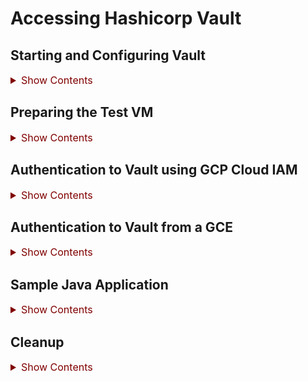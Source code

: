 # Accessing Hashicorp Vault

## Starting and Configuring Vault

<details><summary style="color:Maroon;font-size:16px;">Show Contents</summary>

### Setup
<details><summary style="color:Maroon;font-size:16px;">Show Contents</summary>

Run the following commands to set up the environment for Vault server
```bash
mkdir -p ~/try/vault
cd ~/try/vault

tee config.hcl <<EOF
storage "raft" {
  path    = "./vault/data"
  node_id = "node1"
}

listener "tcp" {
  address     = "127.0.0.1:8200"
  tls_disable = "true"
}

api_addr = "http://127.0.0.1:8200"
cluster_addr = "https://127.0.0.1:8201"
ui = true
EOF

mkdir -p vault/data
```

</details>

### Starting the Server
<details><summary style="color:Maroon;font-size:16px;">Show Contents</summary>

Run the following commands to start the server.
```bash
cd ~/try/vault
vault server -config=config.hcl
```

</details>

### Exposing the Endpoint (Optional)

<details><summary style="color:Maroon;font-size:16px;">Show Contents</summary>

Run the following command to start ngrok and connect to Vault:
```bash
ngrok http http://127.0.0.1:8200 > /dev/null &
```

Run the following command to get the **Forwarding** address:
```bash
curl http://localhost:4040/api/tunnels | jq '.tunnels[0].public_url'
```

---

**Note**: to install ngrok, run `sudo snap install ngrok`.

---

</details>

### Shutting down the Server
<details><summary style="color:Maroon;font-size:16px;">Show Contents</summary>

Run the following commands to shut down the Vault server.
```bash
pgrep -f vault | xargs kill
```

**Note**: the vault will be sealed during the shutdown phase. We need to unseal it after the next start.

</details>

### Initializing the Server
<details><summary style="color:Maroon;font-size:16px;">Show Contents</summary>

To initialize the vault, run the following commands on a separate terminal:
```bash
export VAULT_ADDR='http://127.0.0.1:8200'
vault operator init
```

Store the five keys and root token in a safe place. 

</details>

### Unsealing the Vault

<details><summary style="color:Maroon;font-size:16px;">Show Contents</summary>

You need to unseal the vault after the server is initialized the first time and everytime the server is restarted.

To unseal the vault, ensure the environment variable is set:
```bash
export VAULT_ADDR='http://127.0.0.1:8200'
```

And run the following commands three times with different keys:
```bash
vault operator unseal
```

</details>

### Authenticate to Vault as `root`
<details><summary style="color:Maroon;font-size:16px;">Show Contents</summary>

Run the following command when asked provide the root token.
```bash
export VAULT_ADDR=http://127.0.0.1:8200
vault login
```
Or alternatively, set the environment variables:
```bash
export VAULT_TOKEN=hvs.yejqgGeFsOpUwPAQbDRvSbdO
export VAULT_ADDR=http://127.0.0.1:8200
```

</details>

### Enable the v2 `kv` Secret Engine
<details><summary style="color:Maroon;font-size:16px;">Show Contents</summary>

```bash
vault secrets enable -path secret kv-v2
vault kv put -mount=secret top-secret password=good4Now!
```

</details>

### Enable the v1 `kv` Secret Engine
<details><summary style="color:Maroon;font-size:16px;">Show Contents</summary>

```bash
vault secrets enable -path secret-v1 kv
```

</details>

### Setting up GCP Auth Method
<details><summary style="color:Maroon;font-size:16px;">Show Contents</summary>

Reference: https://developer.hashicorp.com/vault/tutorials/auth-methods/gcp-auth-method

#### GCP Side Setup

A service account with the following permissions, and its JSON key file are required:
- iam.serviceAccounts.get (included in roles/iam.serviceAccountUser)
- iam.serviceAccountKeys.get (included in roles/iam.serviceAccountViewer)
- compute.instances.get (included roles/compute.viewer)
- compute.instanceGroups.list (included roles/compute.viewer)
- iam.serviceAccounts.signJwt (included in roles/iam.serviceAccountTokenCreator)

**Service Account**: gyre-dataflow-ist@ibcwe-event-layer-f3ccf6d9.iam.gserviceaccount.com. 

**Key File**: `VaultServiceAccountKey.json`.

#### Vault Setup

1. Authenticate to the Vault as the root
2. Set environment variable for the GCP service account
    ```bash
    export GCP_SERVICE_EMAIL=gyre-dataflow-ist@ibcwe-event-layer-f3ccf6d9.iam.gserviceaccount.com
    export GCP_PROJECT=ibcwe-event-layer-f3ccf6d9
    ```
3. Enable the GCP secrets engine
    ```bash
    vault auth enable gcp
    ```
4. Configure the GCP auth method to use the `VaultServiceAccountKey.json` credentials.
    ```bash
    vault write auth/gcp/config \
    credentials=@VaultServiceAccountKey.json
    ```
5. Create a policy file `policy.hcl`.
    ```bash
    tee policy.hcl <<EOF
    # Read permission on the k/v secrets
    path "/secret/*" {
        capabilities = ["read", "list"]
    }
    EOF
    ```
6. vault policy write dev policy.hcl
    ```bash
    vault policy write gcp policy.hcl
    ```
7. Create a role for IAM service account.
    ```bash
    vault write auth/gcp/role/vault-iam-auth-role \
    type="iam" \
    policies="gcp" \
    bound_service_accounts="$GCP_SERVICE_EMAIL"
    ```
8. Create a role for GCE instances.
    ```bash
    vault write auth/gcp/role/vault-gce-auth-role \
    type="gce" \
    policies="gcp" \
    bound_projects=$GCP_PROJECT \
    bound_zones="us-east1-b"
    ```

</details>

</details>

## Preparing the Test VM
<details><summary style="color:Maroon;font-size:16px;">Show Contents</summary>

1. Create a GCE instance in the `us-east1-b` zone:
    ```bash
    gcloud compute instances create vault-auth-test --zone us-east1-b \
    --service-account gyre-dataflow-ist@ibcwe-event-layer-f3ccf6d9.iam.gserviceaccount.com
    ```
2. SSH to the VM:
    ```bash
    gcloud compute ssh vault-auth-test --zone=us-east1-b 
    ```
3. Install Vault
    ```bash
    curl -fsSL https://apt.releases.hashicorp.com/gpg | sudo gpg --dearmor -o /usr/share/keyrings/hashicorp-archive-keyring.gpg
    echo "deb [signed-by=/usr/share/keyrings/hashicorp-archive-keyring.gpg] https://apt.releases.hashicorp.com $(lsb_release -cs) main" | sudo tee /etc/apt/sources.list.d/hashicorp.list
    sudo apt update && sudo apt install vault
    ```
6. Install JDK
    ```bash
    sudo apt install -y wget apt-transport-https
    sudo mkdir -p /etc/apt/keyrings
    sudo wget -O - https://packages.adoptium.net/artifactory/api/gpg/key/public | sudo tee /etc/apt/keyrings/adoptium.asc
    sudo echo "deb [signed-by=/etc/apt/keyrings/adoptium.asc] https://packages.adoptium.net/artifactory/deb $(awk -F= '/^VERSION_CODENAME/{print$2}' /etc/os-release) main" | sudo tee /etc/apt/sources.list.d/adoptium.list
    sudo apt update 
    sudo apt install temurin-17-jdk
    ```
7. Set an environment variable for the Vault ngrok address.
    ```bash
    export VAULT_ADDR=<actual-address-from-ngrok>
    ```
8. Download the Java application and the key file
    ```bash
    gsutil cp gs://philip-innovate-staging/vault-access-0.0.1-SNAPSHOT.jar .
    gsutil cp gs://philip-innovate-staging/VaultServiceAccountKey.json .
    ```

</details>

## Authentication to Vault using GCP Cloud IAM

<details><summary style="color:Maroon;font-size:16px;">Show Contents</summary>

Still in the SHH session to the test VM.

```bash
vault login -method=gcp \
role="vault-iam-auth-role" \
service_account="$GCP_SERVICE_EMAIL" \
jwt_exp="15m" \
credentials=@VaultServiceAccountKey.json
```

Run the following command to retrieve a secret:
```bash
vault kv get -mount secret top-secret
```

</details>

## Authentication to Vault from a GCE

<details><summary style="color:Maroon;font-size:16px;">Show Contents</summary>

Still in the SSH session to the test VM.

1. Authenticate with Vault using the `vault-gce-auth-role role`.
    ```bash
    vault login -method=gcp role="vault-gce-auth-role"
    ```
2. Retrieve a secret
    ```bash
    vault kv get -mount secret top-secret
    ``` 

</details>

## Sample Java Application

<details><summary style="color:Maroon;font-size:16px;">Show Contents</summary>

Reference: https://docs.spring.io/spring-vault/reference/index.html

The sample Java application demos:
1. Authenticate to Vault using the IAM role and retrieve the secrets
2. Authenticate to Vault using the GCE role and retrieve the secrets

To use the IAM role:
```bash
GOOGLE_APPLICATION_CREDENTIALS=VaultServiceAccountKey.json java -jar vault-access-0.0.1-SNAPSHOT.jar iam
```

To use the GCE role:
```bash
java -jar vault-access-0.0.1-SNAPSHOT.jar gce
```

</details>

## Cleanup

<details><summary style="color:Maroon;font-size:16px;">Show Contents</summary>

1. Disconnect the testing VM
    ```bash
    exit
    ```
2. Delete the testing VM
    ```bash
    gcloud compute instances stop vault-auth-test --zone us-east1-b
    ```

</details>

